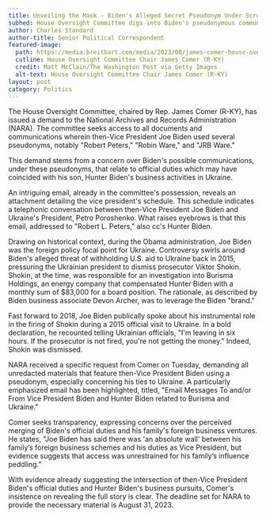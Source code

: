 ```yaml
---
title: Unveiling the Mask - Biden's Alleged Secret Pseudonym Under Scrutiny
subhed: House Oversight Committee digs into Biden's pseudonymous communications and links to Ukraine
author: Charles Standard
author-title: Senior Political Correspondent
featured-image: 
  path: https://media.breitbart.com/media/2023/08/james-comer-house-oversight-commitee-hunter-biden-joe-biden-investigation-getty-640x480.jpg
  cutline: House Oversight Committee Chair James Comer (R-KY)
  credit: Matt McClain/The Washington Post via Getty Images
  alt-text: House Oversight Committee Chair James Comer (R-KY)
layout: post
category: Politics
---
```


The House Oversight Committee, chaired by Rep. James Comer (R-KY), has issued a demand to the National Archives and Records Administration (NARA). The committee seeks access to all documents and communications wherein then-Vice President Joe Biden used several pseudonyms, notably "Robert Peters," "Robin Ware," and "JRB Ware."

This demand stems from a concern over Biden's possible communications, under these pseudonyms, that relate to official duties which may have coincided with his son, Hunter Biden's business activities in Ukraine.

An intriguing email, already in the committee's possession, reveals an attachment detailing the vice president's schedule. This schedule indicates a telephonic conversation between then-Vice President Joe Biden and Ukraine's President, Petro Poroshenko. What raises eyebrows is that this email, addressed to "Robert L. Peters," also cc's Hunter Biden.

Drawing on historical context, during the Obama administration, Joe Biden was the foreign policy focal point for Ukraine. Controversy swirls around Biden's alleged threat of withholding U.S. aid to Ukraine back in 2015, pressuring the Ukrainian president to dismiss prosecutor Viktor Shokin. Shokin, at the time, was responsible for an investigation into Burisma Holdings, an energy company that compensated Hunter Biden with a monthly sum of $83,000 for a board position. The rationale, as described by Biden business associate Devon Archer, was to leverage the Biden "brand."

Fast forward to 2018, Joe Biden publically spoke about his instrumental role in the firing of Shokin during a 2015 official visit to Ukraine. In a bold declaration, he recounted telling Ukrainian officials, "I'm leaving in six hours. If the prosecutor is not fired, you're not getting the money." Indeed, Shokin was dismissed.

NARA received a specific request from Comer on Tuesday, demanding all unredacted materials that feature then-Vice President Biden using a pseudonym, especially concerning his ties to Ukraine. A particularly emphasized email has been highlighted, titled, "Email Messages To and/or From Vice President Biden and Hunter Biden related to Burisma and Ukraine."

Comer seeks transparency, expressing concerns over the perceived merging of Biden's official duties and his family's foreign business ventures. He states, "Joe Biden has said there was 'an absolute wall' between his family’s foreign business schemes and his duties as Vice President, but evidence suggests that access was unrestrained for his family’s influence peddling."

With evidence already suggesting the intersection of then-Vice President Biden's official duties and Hunter Biden's business pursuits, Comer's insistence on revealing the full story is clear. The deadline set for NARA to provide the necessary material is August 31, 2023.
